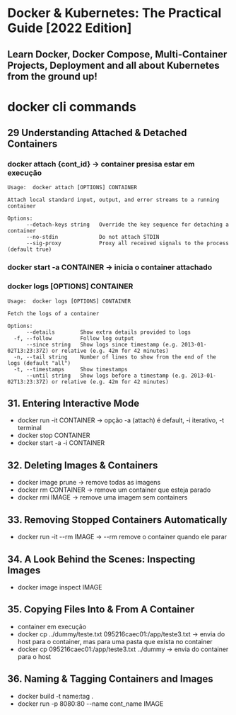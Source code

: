 # Docker & Kubernetes: The Practical Guide [2022 Edition]
## Learn Docker, Docker Compose, Multi-Container Projects, Deployment and all about Kubernetes from the ground up!

# docker cli commands

## 29 Understanding Attached & Detached Containers

### docker attach {cont_id} -> container presisa estar em execução
```
Usage:  docker attach [OPTIONS] CONTAINER

Attach local standard input, output, and error streams to a running container

Options:
      --detach-keys string   Override the key sequence for detaching a container
      --no-stdin             Do not attach STDIN
      --sig-proxy            Proxy all received signals to the process (default true)
```

### docker start -a CONTAINER -> inicia o container attachado


### docker logs [OPTIONS] CONTAINER
```
Usage:  docker logs [OPTIONS] CONTAINER

Fetch the logs of a container

Options:
      --details        Show extra details provided to logs
  -f, --follow         Follow log output
      --since string   Show logs since timestamp (e.g. 2013-01-02T13:23:37Z) or relative (e.g. 42m for 42 minutes)
  -n, --tail string    Number of lines to show from the end of the logs (default "all")
  -t, --timestamps     Show timestamps
      --until string   Show logs before a timestamp (e.g. 2013-01-02T13:23:37Z) or relative (e.g. 42m for 42 minutes)
```

## 31. Entering Interactive Mode
- docker run -it CONTAINER -> opção -a (attach) é default, -i iterativo, -t terminal
- docker stop CONTAINER
- docker start -a -i CONTAINER

## 32. Deleting Images & Containers
- docker image prune -> remove todas as imagens
- docker rm CONTAINER -> remove um container que esteja parado
- docker rmi IMAGE -> remove uma imagem sem containers

## 33. Removing Stopped Containers Automatically
- docker run -it --rm IMAGE -> --rm remove o container quando ele parar 

## 34. A Look Behind the Scenes: Inspecting Images
- docker image inspect IMAGE

## 35. Copying Files Into & From A Container
- container em execução
- docker cp ../dummy/teste.txt 095216caec01:/app/teste3.txt -> envia do host para o container, mas para uma pasta que exista no container
- docker cp 095216caec01:/app/teste3.txt ../dummy -> envia do container para o host

## 36. Naming & Tagging Containers and Images
- docker build -t name:tag .
- docker run -p 8080:80 --name cont_name IMAGE